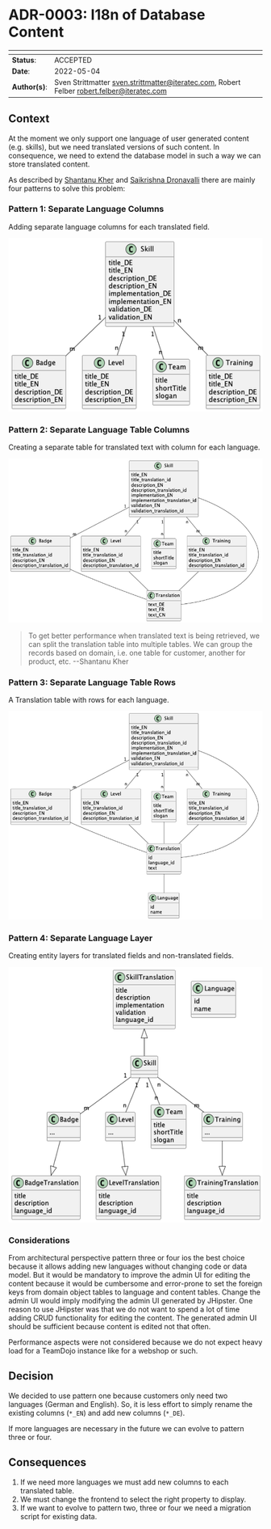 <!-- 
SPDX-FileCopyrightText: the TeamDojo authors

SPDX-License-Identifier: Apache-2.0
-->
# ADR-0003: I18n of Database Content

| <!-- -->       | <!-- -->                                                                                       |
|----------------|------------------------------------------------------------------------------------------------|
| **Status**:    | ACCEPTED                                                                                       |
| **Date**:      | 2022-05-04                                                                                     |
| **Author(s)**: | Sven Strittmatter <sven.strittmatter@iteratec.com>, Robert Felber <robert.felber@iteratec.com> |

## Context

At the moment we only support one language of user generated content (e.g. skills), but we need translated versions of such content. In consequence, we need to extend the database model in such a way we can store translated content.

As described by [Shantanu Kher][blog-localization-ready] and [Saikrishna Dronavalli][blog-l10n-design-patterns] there are mainly four patterns to solve this problem:

### Pattern 1: Separate Language Columns

Adding separate language columns for each translated field.

![](adr_0003/pattern_one_separate_language_columns.png)

### Pattern 2: Separate Language Table Columns

Creating a separate table for translated text with column for each language.

![](adr_0003/pattern_two_separate_language_table_colums.png)

> To get better performance when translated text is being retrieved, we can split the translation table into multiple tables. We can group the records based on domain, i.e. one table for customer, another for product, etc. --Shantanu Kher

### Pattern 3: Separate Language Table Rows

A Translation table with rows for each language.

![](adr_0003/pattern_three_separate_language_table_rows.png)

### Pattern 4: Separate Language Layer

Creating entity layers for translated fields and non-translated fields.

![](adr_0003/pattern_four_separate_language_layer.png)

### Considerations

From architectural perspective pattern three or four ios the best choice because it allows adding new languages without changing code or data model. But it would be mandatory to improve the admin UI for editing the content because it would be cumbersome and error-prone to set the foreign keys from domain object tables to language and content tables. Change the admin UI would imply modifying the admin UI generated by JHipster. One reason to use JHipster was that we do not want to spend a lot of time adding CRUD functionality for editing the content. The generated admin UI should be sufficient because content is edited not that often.

Performance aspects were not considered because we do not expect heavy load for a TeamDojo instance like for a webshop or such.

## Decision

We decided to use pattern one because customers only need two languages (German and English). So, it is less effort to simply rename the existing columns (`*_EN`) and add new columns (`*_DE`).

If more languages are necessary in the future we can evolve to pattern three or four.

## Consequences

1. If we need more languages we must add new columns to each translated table.
2. We must change the frontend to select the right property to display.
3. If we want to evolve to pattern two, three or four we need a migration script for existing data.

[blog-localization-ready]: https://www.vertabelo.com/blog/data-modeling-for-multiple-languages-how-to-design-a-localization-ready-system/
[blog-l10n-design-patterns]: https://medium.com/walkin/database-internationalization-i18n-localization-l10n-design-patterns-94ff372375c6
